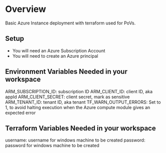 # Overview
Basic Azure Instance deployment with terraform used for PoVs.

## Setup
- You will need an Azure Subscription Account
- You will need to create an Azure principal

## Environment Variables Needed in your workspace
ARM_SUBSCRIPTION_ID: subscription ID
ARM_CLIENT_ID: client ID, aka appId
ARM_CLIENT_SECRET: client secret, mark as sensitive
ARM_TENANT_ID: tenant ID, aka tenant
TF_WARN_OUTPUT_ERRORS: Set to 1, to avoid halting execution when the Azure compute module gives an expected error

## Terraform Variables Needed in your workspace
username: username for windows machine to be created
password: password for windows machine to be created

